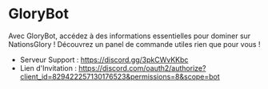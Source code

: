 # GloryBot
Avec GloryBot, accédez à des informations essentielles pour dominer sur NationsGlory ! Découvrez un panel de commande utiles rien que pour vous !

- Serveur Support : https://discord.gg/3pkCWvKKbc
- Lien d'Invitation : https://discord.com/oauth2/authorize?client_id=829422257130176523&permissions=8&scope=bot
